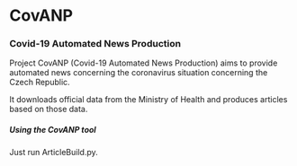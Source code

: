 # CovANP
### Covid-19 Automated News Production

Project CovANP (Covid-19 Automated News Production) aims to provide automated news concerning the coronavirus situation concerning the Czech Republic.

It downloads official data from the Ministry of Health and produces articles based on those data.

##### Using the CovANP tool

Just run ArticleBuild.py.